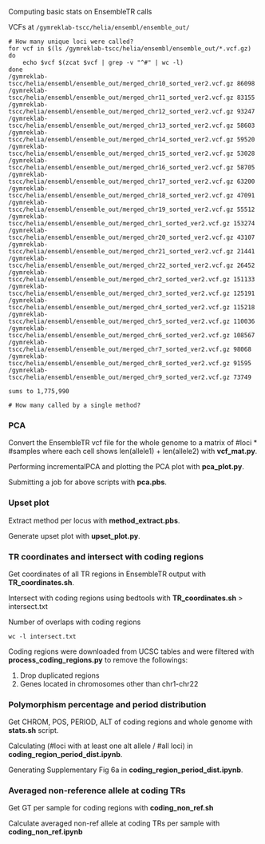 Computing basic stats on EnsembleTR calls

VCFs at `/gymreklab-tscc/helia/ensembl/ensemble_out/`

```
# How many unique loci were called?
for vcf in $(ls /gymreklab-tscc/helia/ensembl/ensemble_out/*.vcf.gz)
do 
    echo $vcf $(zcat $vcf | grep -v "^#" | wc -l)
done
/gymreklab-tscc/helia/ensembl/ensemble_out/merged_chr10_sorted_ver2.vcf.gz 86098
/gymreklab-tscc/helia/ensembl/ensemble_out/merged_chr11_sorted_ver2.vcf.gz 83155
/gymreklab-tscc/helia/ensembl/ensemble_out/merged_chr12_sorted_ver2.vcf.gz 93247
/gymreklab-tscc/helia/ensembl/ensemble_out/merged_chr13_sorted_ver2.vcf.gz 58603
/gymreklab-tscc/helia/ensembl/ensemble_out/merged_chr14_sorted_ver2.vcf.gz 59520
/gymreklab-tscc/helia/ensembl/ensemble_out/merged_chr15_sorted_ver2.vcf.gz 53028
/gymreklab-tscc/helia/ensembl/ensemble_out/merged_chr16_sorted_ver2.vcf.gz 58705
/gymreklab-tscc/helia/ensembl/ensemble_out/merged_chr17_sorted_ver2.vcf.gz 63200
/gymreklab-tscc/helia/ensembl/ensemble_out/merged_chr18_sorted_ver2.vcf.gz 47091
/gymreklab-tscc/helia/ensembl/ensemble_out/merged_chr19_sorted_ver2.vcf.gz 55512
/gymreklab-tscc/helia/ensembl/ensemble_out/merged_chr1_sorted_ver2.vcf.gz 153274
/gymreklab-tscc/helia/ensembl/ensemble_out/merged_chr20_sorted_ver2.vcf.gz 43107
/gymreklab-tscc/helia/ensembl/ensemble_out/merged_chr21_sorted_ver2.vcf.gz 21441
/gymreklab-tscc/helia/ensembl/ensemble_out/merged_chr22_sorted_ver2.vcf.gz 26452
/gymreklab-tscc/helia/ensembl/ensemble_out/merged_chr2_sorted_ver2.vcf.gz 151133
/gymreklab-tscc/helia/ensembl/ensemble_out/merged_chr3_sorted_ver2.vcf.gz 125191
/gymreklab-tscc/helia/ensembl/ensemble_out/merged_chr4_sorted_ver2.vcf.gz 115218
/gymreklab-tscc/helia/ensembl/ensemble_out/merged_chr5_sorted_ver2.vcf.gz 110036
/gymreklab-tscc/helia/ensembl/ensemble_out/merged_chr6_sorted_ver2.vcf.gz 108567
/gymreklab-tscc/helia/ensembl/ensemble_out/merged_chr7_sorted_ver2.vcf.gz 98068
/gymreklab-tscc/helia/ensembl/ensemble_out/merged_chr8_sorted_ver2.vcf.gz 91595
/gymreklab-tscc/helia/ensembl/ensemble_out/merged_chr9_sorted_ver2.vcf.gz 73749

sums to 1,775,990

# How many called by a single method?
```

### PCA

Convert the EnsembleTR vcf file for the whole genome to a matrix of #loci * #samples where each cell shows len(allele1) + len(allele2) with **vcf_mat.py**.

Performing incrementalPCA and plotting the PCA plot with **pca_plot.py**.

Submitting a job for above scripts with **pca.pbs**.


### Upset plot

Extract method per locus with **method_extract.pbs**.

Generate upset plot with **upset_plot.py**.


### TR coordinates and intersect with coding regions

Get coordinates of all TR regions in EnsembleTR output with **TR_coordinates.sh**.

Intersect with coding regions using bedtools with **TR_coordinates.sh** > intersect.txt

Number of overlaps with coding regions 

```
wc -l intersect.txt
```

Coding regions were downloaded from UCSC tables and were filtered with **process_coding_regions.py** to remove the followings:

1. Drop duplicated regions
2. Genes located in chromosomes other than chr1-chr22


### Polymorphism percentage and period distribution 

Get CHROM, POS, PERIOD, ALT of coding regions and whole genome with **stats.sh** script. 

Calculating (#loci with at least one alt allele / #all loci) in **coding_region_period_dist.ipynb**.

Generating Supplementary Fig 6a in **coding_region_period_dist.ipynb**.


### Averaged non-reference allele at coding TRs

Get GT per sample for coding regions with **coding_non_ref.sh**

Calculate averaged non-ref allele at coding TRs per sample with **coding_non_ref.ipynb**
